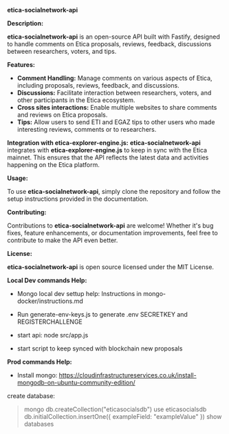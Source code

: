 **etica-socialnetwork-api**

**Description:**

**etica-socialnetwork-api** is an open-source API built with Fastify, designed to handle comments on Etica proposals, reviews, feedback, discussions between researchers, voters, and tips. 

**Features:**
- **Comment Handling:** Manage comments on various aspects of Etica, including proposals, reviews, feedback, and discussions.
- **Discussions:** Facilitate interaction between researchers, voters, and other participants in the Etica ecosystem.
- **Cross sites interactions:** Enable multiple websites to share comments and reviews on Etica proposals.
- **Tips:** Allow users to send ETI and EGAZ tips to other users who made interesting reviews, comments or to researchers.

**Integration with etica-explorer-engine.js:**
**etica-socialnetwork-api** integrates with **etica-explorer-engine.js** to keep in sync with the Etica mainnet. This ensures that the API reflects the latest data and activities happening on the Etica platform.

**Usage:**

To use **etica-socialnetwork-api**, simply clone the repository and follow the setup instructions provided in the documentation.

**Contributing:**

Contributions to **etica-socialnetwork-api** are welcome! Whether it's bug fixes, feature enhancements, or documentation improvements, feel free to contribute to make the API even better.

**License:**

**etica-socialnetwork-api** is open source licensed under the MIT License.


**Local Dev commands Help:**

- Mongo local dev settup help:
Instructions in mongo-docker/instructions.md

- Run generate-env-keys.js to generate .env SECRETKEY and REGISTERCHALLENGE

- start api:
node src/app.js

- start script to keep synced with blockchain new proposals


**Prod commands Help:**
- Install mongo:
https://cloudinfrastructureservices.co.uk/install-mongodb-on-ubuntu-community-edition/

create database:
> mongo
> db.createCollection("eticasocialsdb")
> use eticasocialsdb
> db.initialCollection.insertOne({ exampleField: "exampleValue" })
> show databases

